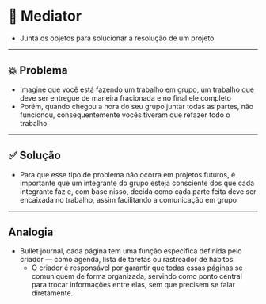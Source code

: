 # 🧩 Mediator
-  Junta os objetos para solucionar a resolução de um projeto

---
## 💥 Problema
- Imagine que você está fazendo um trabalho em grupo, um trabalho que deve ser entregue de maneira fracionada e no final ele completo
- Porém, quando chegou a hora do seu grupo juntar todas as partes, não funcionou, consequentemente vocês tiveram que refazer todo o trabalho

---
## ✅ Solução
- Para que esse tipo de problema não ocorra em projetos futuros, é importante que um integrante do grupo esteja consciente dos que cada integrante faz
e, com base nisso, decida como cada parte feita deve ser encaixada no trabalho, assim facilitando a comunicação em grupo

---

## Analogia
- Bullet journal, cada página tem uma função específica definida pelo criador — como agenda, lista de tarefas ou rastreador de hábitos.
  - O criador é responsável por garantir que todas essas páginas se comuniquem de forma organizada, servindo como ponto central para trocar 
informações entre elas, sem que precisem se falar diretamente.